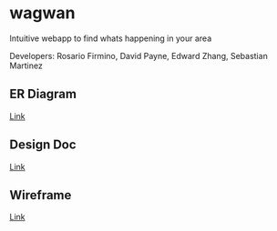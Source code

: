 # wagwan
Intuitive webapp to find whats happening in your area

Developers: Rosario Firmino, David Payne, Edward Zhang, Sebastian Martinez

## ER Diagram
[Link](https://lucid.app/lucidchart/b41a6c36-9f1c-4ac1-9e5b-11051187af23/edit?viewport_loc=-20%2C-370%2C1629%2C1936%2C0_0&invitationId=inv_19729f28-aea7-4048-b786-7e89c587f115)

## Design Doc
[Link](https://docs.google.com/document/d/1vzG1S7-oyhTfZD3Rs0STXMjRKu5vYSAmpi-0jyU2o9E/edit?usp=sharing)

## Wireframe
[Link](https://www.figma.com/file/gLIxWm6uR4drrRfTmhG8pk/Wagwan-Wireframe?node-id=0-1)
